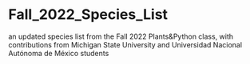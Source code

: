 # Fall_2022_Species_List
an updated species list from the Fall 2022 Plants&amp;Python class, with contributions from Michigan State University and Universidad Nacional Autónoma de México students
